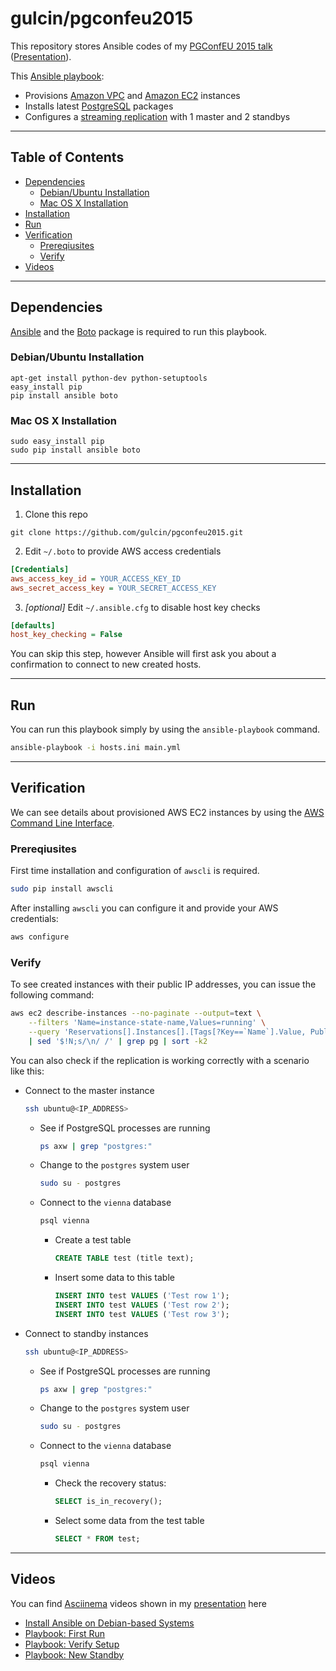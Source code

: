 # gulcin/pgconfeu2015

This repository stores Ansible codes of my [PGConfEU 2015 talk](http://www.postgresql.eu/events/schedule/pgconfeu2015/session/1014-managing-postgresql-with-ansible/) ([Presentation](http://slides.com/apatheticmagpie/managing-postgres-with-ansible)).

This [Ansible playbook](http://docs.ansible.com/ansible/playbooks.html):

  * Provisions [Amazon VPC](https://aws.amazon.com/vpc/) and [Amazon EC2](https://aws.amazon.com/ec2/) instances
  * Installs latest [PostgreSQL](http://postgresql.org) packages
  * Configures a [streaming replication](http://www.postgresql.org/docs/9.4/static/warm-standby.html#STREAMING-REPLICATION) with 1 master and 2 standbys

---

## Table of Contents

  * [Dependencies](#dependencies)
    * [Debian/Ubuntu Installation](#debianubuntu-installation)
    * [Mac OS X Installation](#mac-os-x-installation)
  * [Installation](#installation)
  * [Run](#run)
  * [Verification](#verification)
    * [Prereqiusites](#prereqiusites)
    * [Verify](#verify)
  * [Videos](#videos)

---

## Dependencies

[Ansible](http://www.ansible.com) and the [Boto](https://github.com/boto/boto) package is required to run this playbook.

### Debian/Ubuntu Installation

```shell
apt-get install python-dev python-setuptools
easy_install pip
pip install ansible boto
```

### Mac OS X Installation

```shell
sudo easy_install pip
sudo pip install ansible boto
```

---

## Installation

1. Clone this repo

  ```shell
  git clone https://github.com/gulcin/pgconfeu2015.git 
  ```

2. Edit `~/.boto` to provide AWS access credentials

  ```ini
  [Credentials]
  aws_access_key_id = YOUR_ACCESS_KEY_ID
  aws_secret_access_key = YOUR_SECRET_ACCESS_KEY
  ```

3. _[optional]_ Edit `~/.ansible.cfg` to disable host key checks

  ```ini
  [defaults]
  host_key_checking = False
  ```
  
  You can skip this step, however Ansible will first ask you about a confirmation to connect to new created hosts.

---

## Run

You can run this playbook simply by using the `ansible-playbook` command.

```bash
ansible-playbook -i hosts.ini main.yml
```

---

## Verification

We can see details about provisioned AWS EC2 instances by using the [AWS Command Line Interface](https://aws.amazon.com/cli/).

### Prereqiusites

First time installation and configuration of `awscli` is required.

```bash
sudo pip install awscli
```

After installing `awscli` you can configure it and provide your AWS credentials:

```bash
aws configure
```

### Verify

To see created instances with their public IP addresses, you can issue the following command:

```bash
aws ec2 describe-instances --no-paginate --output=text \
    --filters 'Name=instance-state-name,Values=running' \
    --query 'Reservations[].Instances[].[Tags[?Key==`Name`].Value, PublicIpAddress]' \
    | sed '$!N;s/\n/ /' | grep pg | sort -k2
```

You can also check if the replication is working correctly with a scenario like this:

  * Connect to the master instance

    ```bash
    ssh ubuntu@<IP_ADDRESS>
    ```

    * See if PostgreSQL processes are running

      ```bash
      ps axw | grep "postgres:"
      ```

    * Change to the `postgres` system user

      ```bash
      sudo su - postgres
      ```

    * Connect to the `vienna` database

      ```bash
      psql vienna
      ```

      * Create a test table

        ```sql
        CREATE TABLE test (title text);
        ```

      * Insert some data to this table

        ```sql
        INSERT INTO test VALUES ('Test row 1');
        INSERT INTO test VALUES ('Test row 2');
        INSERT INTO test VALUES ('Test row 3');
        ```

  * Connect to standby instances

    ```bash
    ssh ubuntu@<IP_ADDRESS>
    ```

    * See if PostgreSQL processes are running

      ```bash
      ps axw | grep "postgres:"
      ```

    * Change to the `postgres` system user

      ```bash
      sudo su - postgres
      ```

    * Connect to the `vienna` database

      ```bash
      psql vienna
      ```

      * Check the recovery status:

        ```sql
        SELECT is_in_recovery();
        ```

      * Select some data from the test table

        ```sql
        SELECT * FROM test;
        ```

---

## Videos

You can find [Asciinema](http://asciinema.org) videos shown in my [presentation](http://slides.com/apatheticmagpie/managing-postgres-with-ansible) here

  * [Install Ansible on Debian-based Systems](https://asciinema.org/a/dusomo0z73ypofj6h8iv8j8hd)
  * [Playbook: First Run](https://asciinema.org/a/b1xjvmxvnmhv8ooljc1kogzg9)
  * [Playbook: Verify Setup](https://asciinema.org/a/0jdsb9e2pxlf863ppg5ii2otw)
  * [Playbook: New Standby](https://asciinema.org/a/5v7yvcboeh8ih7cya66pf887k)
